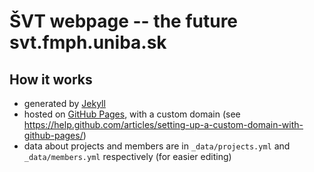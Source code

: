 ŠVT webpage -- the future svt.fmph.uniba.sk
===========================================

How it works
------------

- generated by [Jekyll](http://jekyllrb.com/)
- hosted on [GitHub Pages](https://help.github.com/categories/github-pages-basics/), with a custom domain (see https://help.github.com/articles/setting-up-a-custom-domain-with-github-pages/)
- data about projects and members are in `_data/projects.yml` and `_data/members.yml` respectively (for easier editing)

